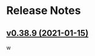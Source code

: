 # Release Notes

## [v0.38.9 (2021-01-15)](https://github.com/epayco/dashboard-react/compare/v0.38.8...v0.38.9)

 w
